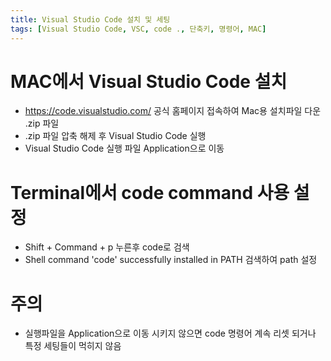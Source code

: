 ```yaml
---
title: Visual Studio Code 설치 및 세팅
tags: [Visual Studio Code, VSC, code ., 단축키, 명령어, MAC]
---
```


# MAC에서 Visual Studio Code 설치
- https://code.visualstudio.com/ 공식 홈페이지 접속하여 Mac용 설치파일 다운 .zip 파일
- .zip 파일 압축 해제 후 Visual Studio Code 실행
- Visual Studio Code 실행 파일 Application으로 이동

# Terminal에서 code command 사용 설정
- Shift + Command + p 누른후 code로 검색
- Shell command 'code' successfully installed in PATH 검색하여 path 설정

# 주의
- 실행파일을 Application으로 이동 시키지 않으면 code 명령어 계속 리셋 되거나 특정 세팅들이 먹히지 않음
